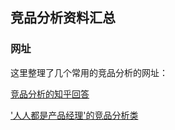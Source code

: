 ## 竞品分析资料汇总

### 网址

这里整理了几个常用的竞品分析的网址：

[竞品分析的知乎回答](https://www.zhihu.com/question/20086049)

['人人都是产品经理'的竞品分析类](http://www.woshipm.com/tag/%E7%AB%9E%E5%93%81%E5%88%86%E6%9E%90)
